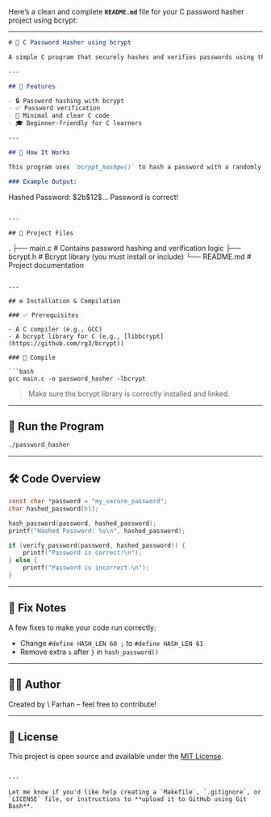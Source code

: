 Here’s a clean and complete **`README.md`** file for your C password hasher project using bcrypt:

---

```markdown
# 🔐 C Password Hasher using bcrypt

A simple C program that securely hashes and verifies passwords using the bcrypt algorithm. Ideal for learning, demonstrations, or building authentication systems in C.

---

## 📌 Features

- 🔒 Password hashing with bcrypt
- ✅ Password verification
- 🧱 Minimal and clear C code
- 🎓 Beginner-friendly for C learners

---

## 🧠 How It Works

This program uses `bcrypt_hashpw()` to hash a password with a randomly generated salt and `bcrypt_checkpw()` to verify passwords.

### Example Output:

```

Hashed Password: \$2b\$12\$...
Password is correct!

```

---

## 📂 Project Files

```

.
├── main.c         # Contains password hashing and verification logic
├── bcrypt.h       # Bcrypt library (you must install or include)
└── README.md      # Project documentation

````

---

## ⚙️ Installation & Compilation

### ✅ Prerequisites

- A C compiler (e.g., GCC)
- A bcrypt library for C (e.g., [libbcrypt](https://github.com/rg3/bcrypt))

### 🔧 Compile

```bash
gcc main.c -o password_hasher -lbcrypt
````

> Make sure the bcrypt library is correctly installed and linked.

---

## 🚀 Run the Program

```bash
./password_hasher
```

---

## 🛠 Code Overview

```c
const char *password = "my_secure_password";
char hashed_password[61];

hash_password(password, hashed_password);
printf("Hashed Password: %s\n", hashed_password);

if (verify_password(password, hashed_password)) {
    printf("Password is correct!\n");
} else {
    printf("Password is incorrect.\n");
}
```

---

## 🐞 Fix Notes

A few fixes to make your code run correctly:

* Change `#define HASH_LEN 60 ;` to `#define HASH_LEN 61`
* Remove extra `s` after `}` in `hash_password()`

---

## 🧑‍💻 Author

Created by \ Farhan  – feel free to contribute!

---

## 📄 License

This project is open source and available under the [MIT License](LICENSE).

```

---

Let me know if you'd like help creating a `Makefile`, `.gitignore`, or `LICENSE` file, or instructions to **upload it to GitHub using Git Bash**.
```
